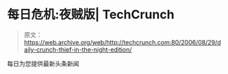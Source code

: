 # 每日危机:夜贼版| TechCrunch

> 原文：<https://web.archive.org/web/http://techcrunch.com:80/2006/08/29/daily-crunch-thief-in-the-night-edition/>

每日为您提供最新头条新闻